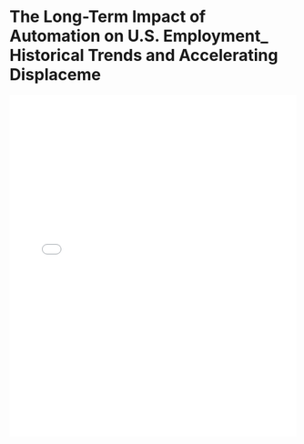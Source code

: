 # The Long-Term Impact of Automation on U.S. Employment_ Historical Trends and Accelerating Displaceme

<embed src="The Long-Term Impact of Automation on U.S. Employment_ Historical Trends and Accelerating Displaceme.pdf" type="application/pdf" width="100%" height="600px">
